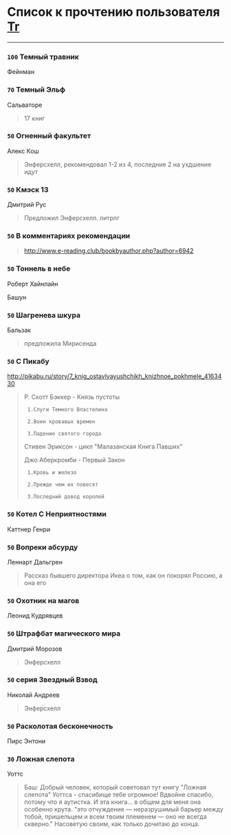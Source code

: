# Список к прочтению пользователя [Tr](http://vk.com/gmg1991)
---

### `100` Темный травник

Фейнман

### `70` Темный Эльф
Сальваторе
> 17 книг

### `50` Огненный факультет
Алекс Кош
> Энферсхелл, рекомендовал 1-2 из 4, последние 2 на ухдшение идут

### `50` Кмэск 13
Дмитрий Рус
> Предложил Энферсхелл. литрпг

### `50` В комментариях рекомендации
> http://www.e-reading.club/bookbyauthor.php?author=6942

### `50` Тоннель в небе
Роберт Хайнлайн

Башун

### `50` Шагренева шкура
Бальзак
> предложила Мирисенда

### `50` С Пикабу
http://pikabu.ru/story/7_knig_ostavlyayushchikh_knizhnoe_pokhmele_4163430
> Р. Скотт Бэккер - Князь пустоты
> 
>      1.Слуги Темного Властелина 
> 
>      2.Воин кровавых времен 
> 
>      3.Падение святого города 
> 
> Стивен Эриксон - цикл "Малазанская Книга Павших"
> 
> Джо Аберкромби - Первый Закон
> 
>      1.Кровь и железо 
> 
>      2.Прежде чем их повесят 
> 
>      3.Последний довод королей

### `50` Котел С Неприятностями
Каттнер Генри

### `50` Вопреки абсурду
Леннарт Дальгрен
> Рассказ бывшего директора Икеа о том, как он покорял Россию, а она его

### `50` Охотник на магов
Леонид Кудрявцев

### `50` Штрафбат магического мира
Дмитрий Морозов
> Энферсхелл

### `50` серия Звездный Взвод
Николай Андреев
> Энферсхелл

### `50` Расколотая бесконечность
Пирс Энтони

### `30` Ложная слепота
Уоттс
> Баш:
> Добрый человек, который советовал тут книгу "Ложная слепота" Уоттса - спасибище тебе огромное! Вдвойне спасибо, потому что я аутистка. И эта книга... в общем для меня она особенно крута. "это отчуждение — неразрушимый барьер между тобой, пришельцем и всем твоим племенем — оно не всегда скверно." Насоветую своим, как только дочитаю до конца.

